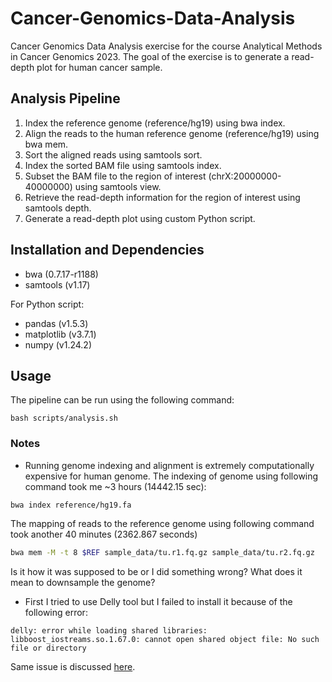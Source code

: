 # Cancer-Genomics-Data-Analysis
Cancer Genomics Data Analysis exercise for the course Analytical Methods in Cancer Genomics 2023. The goal of the exercise is to generate a read-depth plot for human cancer sample.

## Analysis Pipeline
1. Index the reference genome (reference/hg19) using bwa index.
2. Align the reads to the human reference genome (reference/hg19) using bwa mem.
3. Sort the aligned reads using samtools sort.
4. Index the sorted BAM file using samtools index.
5. Subset the BAM file to the region of interest (chrX:20000000-40000000) using samtools view.
6. Retrieve the read-depth information for the region of interest using samtools depth.
7. Generate a read-depth plot using custom Python script.

## Installation and Dependencies

- bwa (0.7.17-r1188)
- samtools (v1.17)

For Python script:
- pandas (v1.5.3)
- matplotlib (v3.7.1)
- numpy (v1.24.2)


## Usage
The pipeline can be run using the following command:
```
bash scripts/analysis.sh
```

### Notes
- Running genome indexing and alignment is extremely computationally expensive for human genome. The indexing of genome using following command took me ~3 hours (14442.15 sec):

```
bwa index reference/hg19.fa
```

The mapping of reads to the reference genome using following command took another 40 minutes (2362.867 seconds)

```bash
bwa mem -M -t 8 $REF sample_data/tu.r1.fq.gz sample_data/tu.r2.fq.gz
```

Is it how it was supposed to be or I did something wrong? What does it mean to downsample the genome?

- First I tried to use Delly tool but I failed to install it because of the following error:

```
delly: error while loading shared libraries: libboost_iostreams.so.1.67.0: cannot open shared object file: No such file or directory
```
Same issue is discussed [here](https://github.com/jodyphelan/TBProfiler/issues/88).